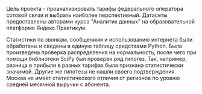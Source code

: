 Цель проекта - проанализировать тарифы федерального оператора сотовой связи и выбрать наиболее перспективный.
Датасеты предоставлены авторами курса "Аналитик данных" на образовательной платформе Яндекс.Практикум.

Статистики по звонкам, сообщениям и использованию интернета были обработаны и сведены в единую таблицу средствами Python.
Была произведена проверка распределения на нормальность, после чего при помощи библиотеки SciPy был проверен ряд гипотез. 
Так, например, разница в прибыли в разных тарифах была признана статистически значимой. 
Другие же гипотезы не нашли своего подтверждения. Москва не имеет статистического отличия от регионов по уровню средней месячной выручки с абонента.
